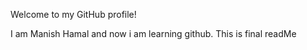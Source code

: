 Welcome to my GitHub profile!

I am Manish Hamal and now i am learning github.
This is final readMe
